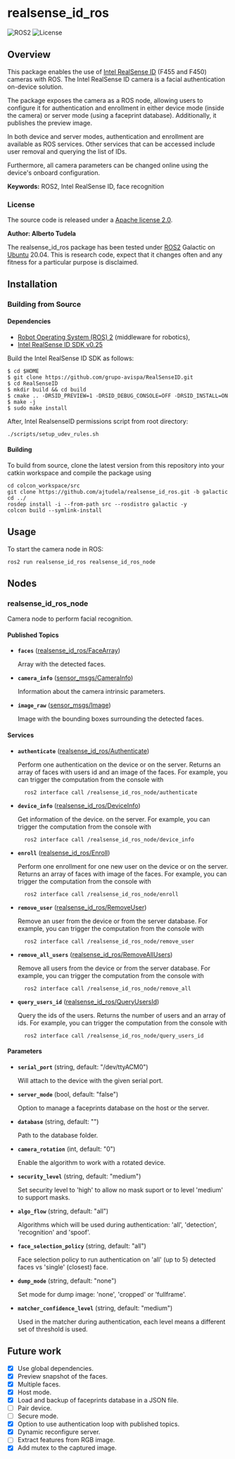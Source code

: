 # realsense_id_ros

![ROS2](https://img.shields.io/badge/ros2-galactic-purple?logo=ros&logoColor=white)
![License](https://img.shields.io/badge/license-Apache%202-blue?style=for-the-badge)

## Overview

This package enables the use of [Intel RealSense ID] (F455 and F450) cameras with ROS. The Intel RealSense ID camera is a facial authentication on-device solution.

The package exposes the camera as a ROS node, allowing users to configure it for authentication and enrollment in either device mode (inside the camera) or server mode (using a faceprint database). Additionally, it publishes the preview image.

In both device and server modes, authentication and enrollment are available as ROS services. Other services that can be accessed include user removal and querying the list of IDs.

Furthermore, all camera parameters can be changed online using the device's onboard configuration.

**Keywords:** ROS2, Intel RealSense ID, face recognition

### License

The source code is released under a [Apache license 2.0](LICENSE).

**Author: Alberto Tudela<br />**

The realsense_id_ros package has been tested under [ROS2] Galactic on [Ubuntu] 20.04. This is research code, expect that it changes often and any fitness for a particular purpose is disclaimed.

## Installation

### Building from Source

#### Dependencies

- [Robot Operating System (ROS) 2](https://docs.ros.org/en/galactic/) (middleware for robotics),
- [Intel RealSense ID SDK v0.25](https://github.com/IntelRealSense/RealSenseID) 

Build the Intel RealSense ID SDK as follows:

```console
$ cd $HOME
$ git clone https://github.com/grupo-avispa/RealSenseID.git
$ cd RealSenseID
$ mkdir build && cd build
$ cmake .. -DRSID_PREVIEW=1 -DRSID_DEBUG_CONSOLE=OFF -DRSID_INSTALL=ON
$ make -j
$ sudo make install
```

After, Intel RealsenseID permissions script from root directory:
```console
./scripts/setup_udev_rules.sh
```

#### Building

To build from source, clone the latest version from this repository into your catkin workspace and compile the package using

	cd colcon_workspace/src
	git clone https://github.com/ajtudela/realsense_id_ros.git -b galactic
	cd ../
	rosdep install -i --from-path src --rosdistro galactic -y
	colcon build --symlink-install

## Usage

To start the camera node in ROS:

	ros2 run realsense_id_ros realsense_id_ros_node

## Nodes

### realsense_id_ros_node

Camera node to perform facial recognition.

#### Published Topics

* **`faces`** ([realsense_id_ros/FaceArray])

	Array with the detected faces.

* **`camera_info`** ([sensor_msgs/CameraInfo])

	Information about the camera intrinsic parameters.

* **`image_raw`** ([sensor_msgs/Image])

	Image with the bounding boxes surrounding the detected faces.

#### Services

* **`authenticate`** ([realsense_id_ros/Authenticate])

	Perform one authentication on the device or on the server. Returns an array of faces with users id and an image of the faces. For example, you can trigger the computation from the console with

		ros2 interface call /realsense_id_ros_node/authenticate

* **`device_info`** ([realsense_id_ros/DeviceInfo])

	Get information of the device. on the server. For example, you can trigger the computation from the console with

		ros2 interface call /realsense_id_ros_node/device_info

* **`enroll`** ([realsense_id_ros/Enroll])

	Perform one enrollment for one new user on the device or on the server. Returns an array of faces with image of the faces. For example, you can trigger the computation from the console with

		ros2 interface call /realsense_id_ros_node/enroll

* **`remove_user`** ([realsense_id_ros/RemoveUser])

	Remove an user from the device or from the server database. For example, you can trigger the computation from the console with

		ros2 interface call /realsense_id_ros_node/remove_user

* **`remove_all_users`** ([realsense_id_ros/RemoveAllUsers])

	Remove all users from the device or from the server database. For example, you can trigger the computation from the console with

		ros2 interface call /realsense_id_ros_node/remove_all

* **`query_users_id`** ([realsense_id_ros/QueryUsersId])

	Query the ids of the users. Returns the number of users and an array of ids. For example, you can trigger the computation from the console with

		ros2 interface call /realsense_id_ros_node/query_users_id

#### Parameters

* **`serial_port`** (string, default: "/dev/ttyACM0")

	Will attach to the device with the given serial port.

* **`server_mode`** (bool, default: "false")

	Option to manage a faceprints database on the host or the server.

* **`database`** (string, default: "")

	Path to the database folder.

* **`camera_rotation`** (int, default: "0")

	Enable the algorithm to work with a rotated device.

* **`security_level`** (string, default: "medium")

	Set security level to 'high' to allow no mask suport or to level 'medium' to support masks.

* **`algo_flow`** (string, default: "all")

	Algorithms which will be used during authentication: 'all', 'detection', 'recognition' and 'spoof'.

* **`face_selection_policy`** (string, default: "all")

	Face selection policy to run authentication on 'all' (up to 5) detected faces vs 'single' (closest) face.

* **`dump_mode`** (string, default: "none")

	Set mode for dump image: 'none', 'cropped' or 'fullframe'.

* **`matcher_confidence_level`** (string, default: "medium")

	Used in the matcher during authentication, each level means a different set of threshold is used.


## Future work
- [x] Use global dependencies.
- [x] Preview snapshot of the faces.
- [x] Multiple faces.
- [x] Host mode.
- [x] Load and backup of faceprints database in a JSON file.
- [ ] Pair device.
- [ ] Secure mode.
- [x] Option to use authentication loop with published topics.
- [x] Dynamic reconfigure server.
- [ ] Extract features from RGB image.
- [x] Add mutex to the captured image.

[Intel RealSense ID]: https://www.intelrealsense.com/facial-authentication/
[Ubuntu]: https://ubuntu.com/
[ROS2]: https://docs.ros.org/en/galactic/
[sensor_msgs/CameraInfo]: http://docs.ros2.org/galactic/api/sensor_msgs/msg/CameraInfo.html
[sensor_msgs/Image]: http://docs.ros2.org/galactic/api/sensor_msgs/msg/Image.html
[realsense_id_ros/FaceArray]: /msg/FaceArray.msg
[realsense_id_ros/Authenticate]: /srv/Authenticate.srv
[realsense_id_ros/DeviceInfo]: /srv/DeviceInfo.srv
[realsense_id_ros/Enroll]: /srv/Enroll.srv
[realsense_id_ros/RemoveUser]: /srv/RemoveUser.srv
[realsense_id_ros/RemoveAllUsers]: /srv/RemoveAllUsers.srv
[realsense_id_ros/QueryUsersId]: /srv/QueryUsersId.srv
[realsense_id_ros/StartAuthenticationLoop]: /srv/StartAuthenticationLoop.srv
[realsense_id_ros/StopAuthenticationLoop]: /srv/StopAuthenticationLoop.srv